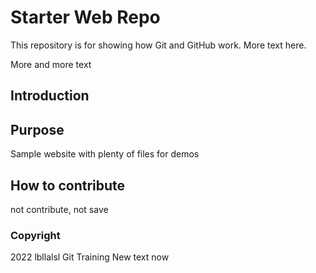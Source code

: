 # Starter Web Repo

This repository is for showing how Git and GitHub work. More text here.

More and more text


## Introduction

## Purpose

Sample website with plenty of files for demos

## How to contribute

not contribute, not save

### Copyright

2022 lbllalsl Git Training New text now
